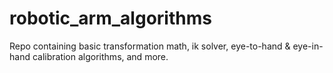 # robotic_arm_algorithms
Repo containing basic transformation math, ik solver, eye-to-hand &amp; eye-in-hand calibration algorithms, and more.
